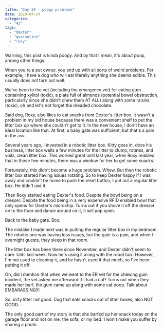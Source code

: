 ```yaml
---
title: "Day 39 - poopy problems"
date: 2020-04-24
categories: 
  - "42"
tags: 
  - "dexter"
  - "quarantine"
  - "roxy"
---
```


Warning, this post is kinda poopy. And by that I mean, it's about poop, among other things.

When you're a pet owner, you end up with all sorts of weird problems. For example, I have a dog who will eat literally anything she deems edible. This usually does not turn out well.

We've been to the vet (including the emergency vet) for eating gum containing xylitol (toxic), a plate full of almonds (potential bowel obstruction, particularly since she didn't chew them AT ALL) along with some raisins (toxic), oh and let's not forget the dreaded chocolate.

Said dog, Roxy, also likes to eat snacks from Dexter's litter box. It wasn't a problem in my old house because there was a convenient shelf to put the litter box up where she couldn't get to it. In the new house, I don't have an ideal location like that. At first, a baby gate was sufficient, but that's a pain in the ass.

Several years ago, I invested in a robotic litter box. Kitty goes in, does his business, litter box waits a few minutes for the litter to clump, rotates, and voilà, clean litter box. This worked great until last year, when Roxy realized that in those few minutes, there was a window for her to get some snacks.

Fortunately, this didn't become a huge problem. Whew. But then the robotic litter box started having issues rotating. So to keep Dexter happy if I was away and couldn't be home to push the reset button, I put out a regular litter box. He didn't use it.

Then Roxy started eating Dexter's food. Despite the bowl being on a dresser. Despite the food being in a very expensive RFID enabled bowl that only opens for Dexter's microchip. Turns out if you shove it off the dresser on to the floor and dance around on it, it will pop open.

Back to the baby gate. Boo.

The mistake I made next was in putting the regular litter box in my bedroom. The robotic one was having less issues, but the gate is a pain, and when I overnight guests, they sleep in that room.

The litter box has been there since November, and Dexter didn't seem to care. Until last week. Now he's using it along with the robot box. However, I'm not used to cleaning it, and he hasn't used it that much, so I've been putting it off.

Oh, did I mention that when we went to the ER vet for the chewing gum incident, the vet asked me afterward if I had a cat? Turns out when they made her barf, the gum came up along with some cat poop. Talk about EMBARASSING!!!

So, dirty litter not good. Dog that eats snacks out of litter boxes, also NOT GOOD.

The only good part of my story is that she barfed up her snack today on the garage floor and not on me, the sofa, or my bed. I won't make you suffer by sharing a photo.
